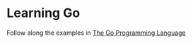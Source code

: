 # Learning Go

Follow along the examples in [The Go Programming Language](https://www.oreilly.com/library/view/the-go-programming/9780134190570/)